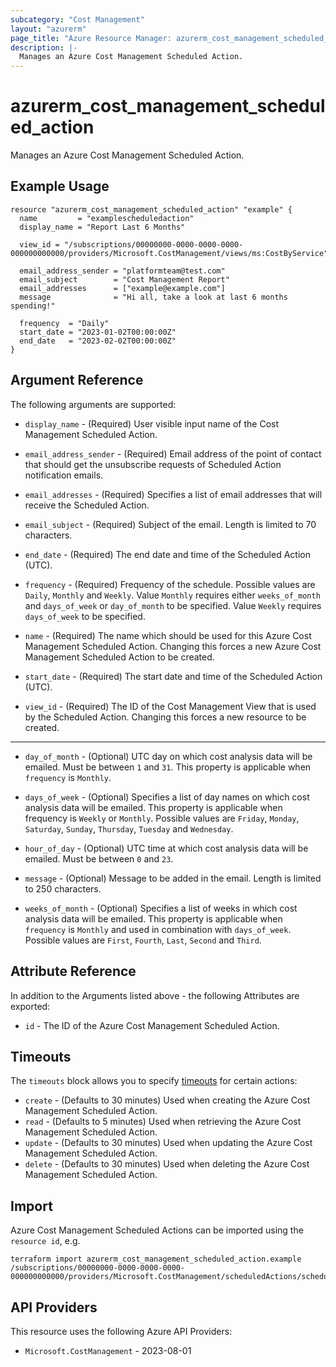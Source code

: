 ```yaml
---
subcategory: "Cost Management"
layout: "azurerm"
page_title: "Azure Resource Manager: azurerm_cost_management_scheduled_action"
description: |-
  Manages an Azure Cost Management Scheduled Action.
---
```


# azurerm_cost_management_scheduled_action

Manages an Azure Cost Management Scheduled Action.

## Example Usage

```hcl
resource "azurerm_cost_management_scheduled_action" "example" {
  name         = "examplescheduledaction"
  display_name = "Report Last 6 Months"

  view_id = "/subscriptions/00000000-0000-0000-0000-000000000000/providers/Microsoft.CostManagement/views/ms:CostByService"

  email_address_sender = "platformteam@test.com"
  email_subject        = "Cost Management Report"
  email_addresses      = ["example@example.com"]
  message              = "Hi all, take a look at last 6 months spending!"

  frequency  = "Daily"
  start_date = "2023-01-02T00:00:00Z"
  end_date   = "2023-02-02T00:00:00Z"
}
```

## Argument Reference

The following arguments are supported:

* `display_name` - (Required) User visible input name of the Cost Management Scheduled Action.

* `email_address_sender` - (Required) Email address of the point of contact that should get the unsubscribe requests of Scheduled Action notification emails.

* `email_addresses` - (Required) Specifies a list of email addresses that will receive the Scheduled Action.

* `email_subject` - (Required) Subject of the email. Length is limited to 70 characters.

* `end_date` - (Required) The end date and time of the Scheduled Action (UTC).

* `frequency` - (Required) Frequency of the schedule. Possible values are `Daily`, `Monthly` and `Weekly`. Value `Monthly` requires either `weeks_of_month` and `days_of_week` or `day_of_month` to be specified. Value `Weekly` requires `days_of_week` to be specified.

* `name` - (Required) The name which should be used for this Azure Cost Management Scheduled Action. Changing this forces a new Azure Cost Management Scheduled Action to be created.

* `start_date` - (Required) The start date and time of the Scheduled Action (UTC).

* `view_id` - (Required) The ID of the Cost Management View that is used by the Scheduled Action. Changing this forces a new resource to be created.

---

* `day_of_month` - (Optional) UTC day on which cost analysis data will be emailed. Must be between `1` and `31`. This property is applicable when `frequency` is `Monthly`.

* `days_of_week` - (Optional) Specifies a list of day names on which cost analysis data will be emailed. This property is applicable when frequency is `Weekly` or `Monthly`. Possible values are `Friday`, `Monday`, `Saturday`, `Sunday`, `Thursday`, `Tuesday` and `Wednesday`.

* `hour_of_day` - (Optional) UTC time at which cost analysis data will be emailed. Must be between `0` and `23`.

* `message` - (Optional) Message to be added in the email. Length is limited to 250 characters.

* `weeks_of_month` - (Optional) Specifies a list of weeks in which cost analysis data will be emailed. This property is applicable when `frequency` is `Monthly` and used in combination with `days_of_week`. Possible values are `First`, `Fourth`, `Last`, `Second` and `Third`.

## Attribute Reference

In addition to the Arguments listed above - the following Attributes are exported: 

* `id` - The ID of the Azure Cost Management Scheduled Action.

## Timeouts

The `timeouts` block allows you to specify [timeouts](https://developer.hashicorp.com/terraform/language/resources/configure#define-operation-timeouts) for certain actions:

* `create` - (Defaults to 30 minutes) Used when creating the Azure Cost Management Scheduled Action.
* `read` - (Defaults to 5 minutes) Used when retrieving the Azure Cost Management Scheduled Action.
* `update` - (Defaults to 30 minutes) Used when updating the Azure Cost Management Scheduled Action.
* `delete` - (Defaults to 30 minutes) Used when deleting the Azure Cost Management Scheduled Action.

## Import

Azure Cost Management Scheduled Actions can be imported using the `resource id`, e.g.

```shell
terraform import azurerm_cost_management_scheduled_action.example /subscriptions/00000000-0000-0000-0000-000000000000/providers/Microsoft.CostManagement/scheduledActions/scheduledaction1
```

## API Providers
<!-- This section is generated, changes will be overwritten -->
This resource uses the following Azure API Providers:

* `Microsoft.CostManagement` - 2023-08-01
